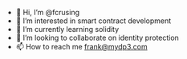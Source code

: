 - 👋 Hi, I’m @fcrusing
- 👀 I’m interested in smart contract development
- 🌱 I’m currently learning solidity
- 💞️ I’m looking to collaborate on identity protection
- 📫 How to reach me frank@mydp3.com

<!---
fcrusing/fcrusing is a ✨ special ✨ repository because its `README.md` (this file) appears on your GitHub profile.
You can click the Preview link to take a look at your changes.
--->

